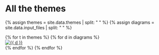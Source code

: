 # All the themes
{% assign themes = site.data.themes | split: " " %}
{% assign diagrams = site.data.input_files | split: " " %}

<div class ="image-gallery">
{% for t in themes %}
{% for d in diagrams %}
    <div class="box">
    <a href="../gallery/img/{{ d }}-{{ t }}.svg">
      <img src="../gallery/img/{{ d }}-{{ t }}.svg " alt="{{ d }}"  class="img-gallery" />
     </a>
    </div>
 {% endfor %}
 {% endfor %}
</div>
